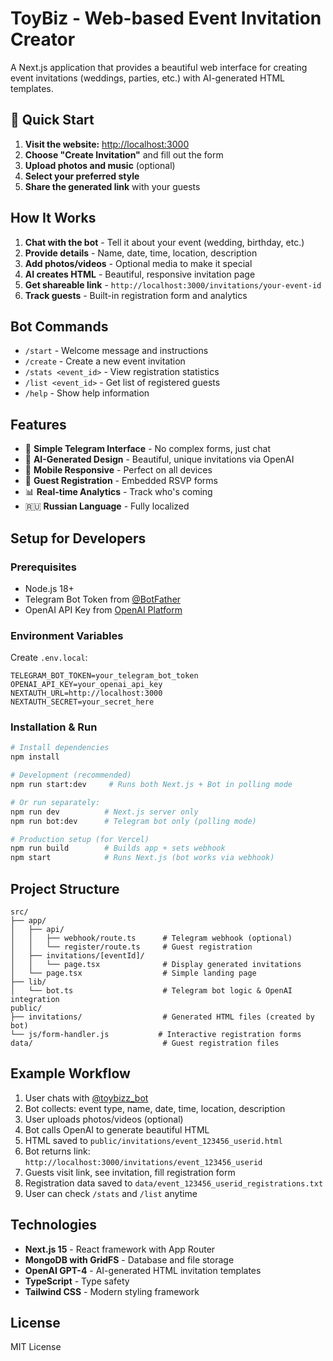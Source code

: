 # ToyBiz - Web-based Event Invitation Creator

A Next.js application that provides a beautiful web interface for creating event invitations (weddings, parties, etc.) with AI-generated HTML templates.

## 🚀 Quick Start

1. **Visit the website:** [http://localhost:3000](http://localhost:3000)
2. **Choose "Create Invitation"** and fill out the form
3. **Upload photos and music** (optional)
4. **Select your preferred style**
5. **Share the generated link** with your guests

## How It Works

1. **Chat with the bot** - Tell it about your event (wedding, birthday, etc.)
2. **Provide details** - Name, date, time, location, description
3. **Add photos/videos** - Optional media to make it special
4. **AI creates HTML** - Beautiful, responsive invitation page
5. **Get shareable link** - `http://localhost:3000/invitations/your-event-id`
6. **Track guests** - Built-in registration form and analytics

## Bot Commands

- `/start` - Welcome message and instructions
- `/create` - Create a new event invitation
- `/stats <event_id>` - View registration statistics
- `/list <event_id>` - Get list of registered guests
- `/help` - Show help information

## Features

- 🤖 **Simple Telegram Interface** - No complex forms, just chat
- 🎨 **AI-Generated Design** - Beautiful, unique invitations via OpenAI
- 📱 **Mobile Responsive** - Perfect on all devices
- 📝 **Guest Registration** - Embedded RSVP forms
- 📊 **Real-time Analytics** - Track who's coming
- 🇷🇺 **Russian Language** - Fully localized

## Setup for Developers

### Prerequisites

- Node.js 18+
- Telegram Bot Token from [@BotFather](https://t.me/BotFather)
- OpenAI API Key from [OpenAI Platform](https://platform.openai.com/)

### Environment Variables

Create `.env.local`:

```env
TELEGRAM_BOT_TOKEN=your_telegram_bot_token
OPENAI_API_KEY=your_openai_api_key
NEXTAUTH_URL=http://localhost:3000
NEXTAUTH_SECRET=your_secret_here
```

### Installation & Run

```bash
# Install dependencies
npm install

# Development (recommended)
npm run start:dev     # Runs both Next.js + Bot in polling mode

# Or run separately:
npm run dev          # Next.js server only
npm run bot:dev      # Telegram bot only (polling mode)

# Production setup (for Vercel)
npm run build        # Builds app + sets webhook
npm start            # Runs Next.js (bot works via webhook)
```

## Project Structure

```
src/
├── app/
│   ├── api/
│   │   ├── webhook/route.ts      # Telegram webhook (optional)
│   │   └── register/route.ts     # Guest registration
│   ├── invitations/[eventId]/
│   │   └── page.tsx              # Display generated invitations
│   └── page.tsx                  # Simple landing page
├── lib/
│   └── bot.ts                    # Telegram bot logic & OpenAI integration
public/
├── invitations/                  # Generated HTML files (created by bot)
└── js/form-handler.js           # Interactive registration forms
data/                             # Guest registration files
```

## Example Workflow

1. User chats with [@toybizz_bot](https://t.me/toybizz_bot)
2. Bot collects: event type, name, date, time, location, description
3. User uploads photos/videos (optional)
4. Bot calls OpenAI to generate beautiful HTML
5. HTML saved to `public/invitations/event_123456_userid.html`
6. Bot returns link: `http://localhost:3000/invitations/event_123456_userid`
7. Guests visit link, see invitation, fill registration form
8. Registration data saved to `data/event_123456_userid_registrations.txt`
9. User can check `/stats` and `/list` anytime

## Technologies

- **Next.js 15** - React framework with App Router
- **MongoDB with GridFS** - Database and file storage
- **OpenAI GPT-4** - AI-generated HTML invitation templates
- **TypeScript** - Type safety
- **Tailwind CSS** - Modern styling framework

## License

MIT License
